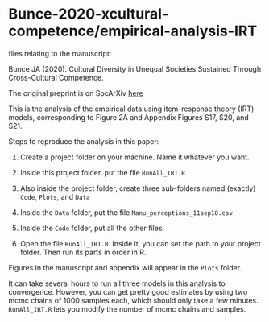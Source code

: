 # Bunce-2020-xcultural-competence/empirical-analysis-IRT
files relating to the manuscript:

Bunce JA (2020). Cultural Diversity in Unequal Societies Sustained Through Cross-Cultural Competence.

The original preprint is on SocArXiv [here](https://osf.io/preprints/socarxiv/bwtvu/)

This is the analysis of the empirical data using item-response theory (IRT) models, corresponding to Figure 2A and Appendix Figures S17, S20, and S21.


Steps to reproduce the analysis in this paper:

1) Create a project folder on your machine. Name it whatever you want.

2) Inside this project folder, put the file ``RunAll_IRT.R``

3) Also inside the project folder, create three sub-folders named (exactly) ``Code``, ``Plots``, and ``Data``

4) Inside the ``Data`` folder, put the file ``Manu_perceptions_11sep18.csv``

5) Inside the ``Code`` folder, put all the other files.

6) Open the file ``RunAll_IRT.R``. Inside it, you can set the path to your project folder. Then run its parts in order in R.

Figures in the manuscript and appendix will appear in the ``Plots`` folder.

It can take several hours to run all three models in this analysis to convergence. However, you can get pretty good estimates by using two mcmc chains of 1000 samples each, which should only take a few minutes. ``RunAll_IRT.R`` lets you modify the number of mcmc chains and samples. 

